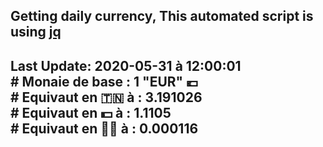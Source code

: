 ## Getting daily currency, This automated script is using [jq](https://stedolan.github.io/jq/)
## Last Update:  2020-05-31 à 12:00:01 </br># Monaie de base : 1 "EUR" 💶 </br> # Equivaut en 🇹🇳 à :  3.191026 </br> # Equivaut en 💵 à : 1.1105</br> # Equivaut en 🐱‍💻 à :  0.000116
